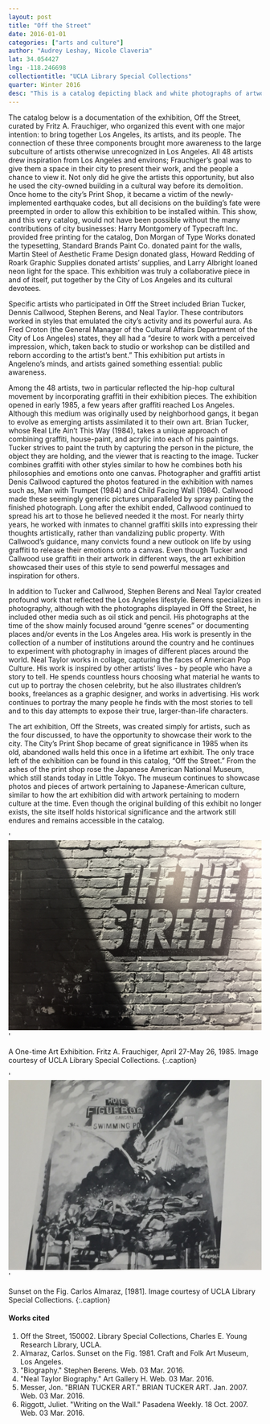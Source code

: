 ```yaml
---
layout: post
title: "Off the Street"
date: 2016-01-01
categories: ["arts and culture"]
author: "Audrey Leshay, Nicole Claveria"
lat: 34.054427
lng: -118.246698
collectiontitle: "UCLA Library Special Collections"
quarter: Winter 2016
desc: "This is a catalog depicting black and white photographs of artwork from an exhibition in Los Angeles in 1985 at the Old City Print Shop."
---
```

The catalog below is a documentation of the exhibition, Off the Street, curated by Fritz A. Frauchiger, who organized this event with one major intention: to bring together Los Angeles, its artists, and its people.  The connection of these three components brought more awareness to the large subculture of artists otherwise unrecognized in Los Angeles. All 48 artists drew inspiration from Los Angeles and environs; Frauchiger’s goal was to give them a space in their city to present their work, and the people a chance to view it.  Not only did he give the artists this opportunity, but also he used the city-owned building in a cultural way before its demolition. Once home to the city’s Print Shop, it became a victim of the newly-implemented earthquake codes, but all decisions on the building’s fate were preempted in order to allow this exhibition to be installed within.  This show, and this very catalog, would not have been possible without the many contributions of city businesses: Harry Montgomery of Typecraft Inc. provided free printing for the catalog, Don Morgan of Type Works donated the typesetting, Standard Brands Paint Co. donated paint for the walls, Martin Steel of Aesthetic Frame Design donated glass, Howard Redding of Roark Graphic Supplies donated artists’ supplies, and Larry Albright loaned neon light for the space. This exhibition was truly a collaborative piece in and of itself, put together by the City of Los Angeles and its cultural devotees.

Specific artists who participated in Off the Street included Brian Tucker, Dennis Callwood, Stephen Berens, and Neal Taylor.  These contributors worked in styles that emulated the city’s activity and its powerful aura.  As Fred Croton (the General Manager of the Cultural Affairs Department of the City of Los Angeles) states, they all had a “desire to work with a perceived impression, which, taken back to studio or workshop can be distilled and reborn according to the artist’s bent.”  This exhibition put artists in Angeleno’s minds, and artists gained something essential: public awareness.

Among the 48 artists, two in particular reflected the hip-hop cultural movement by incorporating graffiti in their exhibition pieces. The exhibition opened in early 1985, a few years after graffiti reached Los Angeles. Although this medium was originally used by neighborhood gangs, it began to evolve as emerging artists assimilated it to their own art. Brian Tucker, whose Real Life Ain’t This Way (1984), takes a unique approach of combining graffiti, house-paint, and acrylic into each of his paintings. Tucker strives to paint the truth by capturing the person in the picture, the object they are holding, and the viewer that is reacting to the image. Tucker combines graffiti with other styles similar to how he combines both his philosophies and emotions onto one canvas. Photographer and graffiti artist Denis Callwood captured the photos featured in the exhibition with names such as, Man with Trumpet (1984) and Child Facing Wall (1984). Callwood made these seemingly generic pictures unparalleled by spray painting the finished photograph. Long after the exhibit ended, Callwood continued to spread his art to those he believed needed it the most. For nearly thirty years, he worked with inmates to channel graffiti skills into expressing their thoughts artistically, rather than vandalizing public property. With Callwood’s guidance, many convicts found a new outlook on life by using graffiti to release their emotions onto a canvas. Even though Tucker and Callwood use graffiti in their artwork in different ways, the art exhibition showcased their uses of this style to send powerful messages and inspiration for others.

In addition to Tucker and Callwood, Stephen Berens and Neal Taylor created profound work that reflected the Los Angeles lifestyle.  Berens specializes in photography, although with the photographs displayed in Off the Street, he included other media such as oil stick and pencil.  His photographs at the time of the show mainly focused around “genre scenes” or documenting places and/or events in the Los Angeles area.  His work is presently in the collection of a number of institutions around the country and he continues to experiment with photography in images of different places around the world.  Neal Taylor works in collage, capturing the faces of American Pop Culture.  His work is inspired by other artists’ lives - by people who have a story to tell. He spends countless hours choosing what material he wants to cut up to portray the chosen celebrity, but he also illustrates children’s books, freelances as a graphic designer, and works in advertising.  His work continues to portray the many people he finds with the most stories to tell and to this day attempts to expose their true, larger-than-life characters.

The art exhibition, Off the Streets, was created simply for artists, such as the four discussed, to have the opportunity to showcase their work to the city. The City’s Print Shop became of great significance in 1985 when its old, abandoned walls held this once in a lifetime art exhibit. The only trace left of the exhibition can be found in this catalog, “Off the Street.” From the ashes of the print shop rose the Japanese American National Museum, which still stands today in Little Tokyo. The museum continues to showcase photos and pieces of artwork pertaining to Japanese-American culture, similar to how the art exhibition did with artwork pertaining to modern culture at the time. Even though the original building of this exhibit no longer exists, the site itself holds historical significance and the artwork still endures and remains accessible in the catalog.


'![A street wall made of brick with the title of the art exhibition &#34;Off the Streets&#34;.](images/offthestreet.JPG)'

A One-time Art Exhibition. Fritz A. Frauchiger, April 27-May 26, 1985. Image courtesy of UCLA Library Special Collections.
   {:.caption}

'![Painting of helicopters putting out a fire from a car crash caused by a realistic Los Angeles mural during sunset on the side of a building.](images/offthestreet3.jpg)'

Sunset on the Fig. Carlos Almaraz, [1981]. Image courtesy of UCLA Library Special Collections.
   {:.caption}


#### Works cited

1. Off the Street, 150002. Library Special Collections, Charles E. Young Research Library, UCLA.
2. Almaraz, Carlos. Sunset on the Fig. 1981. Craft and Folk Art Museum, Los Angeles.
3. &quot;Biography.&quot; Stephen Berens. Web. 03 Mar. 2016.
4. &quot;Neal Taylor Biography.&quot; Art Gallery H. Web. 03 Mar. 2016.
5. Messer, Jon. &quot;BRIAN TUCKER ART.&quot; BRIAN TUCKER ART. Jan. 2007. Web. 03 Mar. 2016.
6. Riggott, Juliet. &quot;Writing on the Wall.&quot; Pasadena Weekly. 18 Oct. 2007. Web. 03 Mar. 2016.
